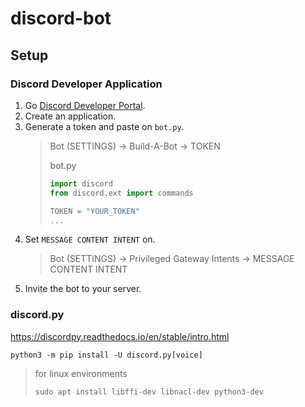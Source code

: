 # discord-bot

## Setup

### Discord Developer Application

1. Go [Discord Developer Portal](https://discord.com/developers/applications).
2. Create an application.
3. Generate a token and paste on `bot.py`.
   > Bot (SETTINGS) → Build-A-Bot → TOKEN
   >
   > bot.py
   >
   > ```py
   > import discord
   > from discord.ext import commands
   >
   > TOKEN = "YOUR_TOKEN"
   > ...
   > ```
4. Set `MESSAGE CONTENT INTENT` on.
   > Bot (SETTINGS) → Privileged Gateway Intents → MESSAGE CONTENT INTENT
5. Invite the bot to your server.

### discord.py

https://discordpy.readthedocs.io/en/stable/intro.html

`python3 -m pip install -U discord.py[voice]`

> for linux environments
>
> `sudo apt install libffi-dev libnacl-dev python3-dev`
